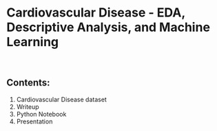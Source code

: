 # Cardiovascular Disease - EDA, Descriptive Analysis, and Machine Learning
<br>

## Contents:
1. Cardiovascular Disease dataset
1. Writeup
1. Python Notebook
1. Presentation
